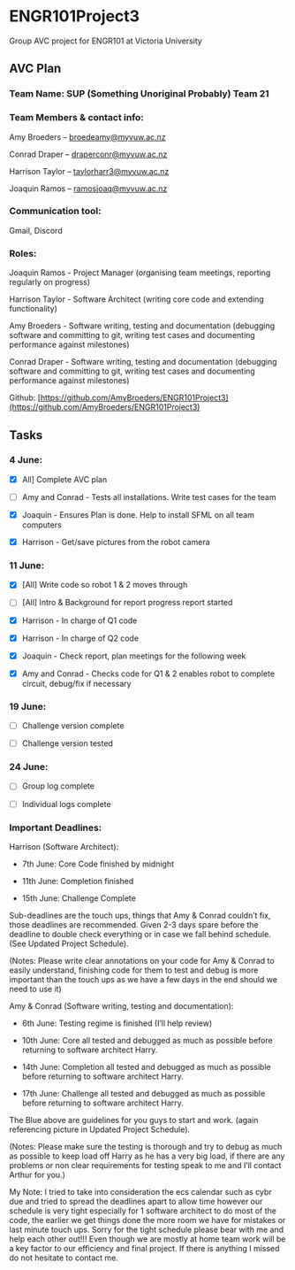 # ENGR101Project3
Group AVC project for ENGR101 at Victoria University

## AVC Plan 
### Team Name: SUP (Something Unoriginal Probably) Team 21


### Team Members & contact info: 

Amy Broeders – broedeamy@myvuw.ac.nz 

Conrad Draper – draperconr@myvuw.ac.nz

Harrison Taylor – taylorharr3@myvuw.ac.nz 

Joaquin Ramos – ramosjoaq@myvuw.ac.nz 


### Communication tool: 

Gmail, Discord 


### Roles: 

Joaquin Ramos - Project Manager (organising team meetings, reporting regularly on progress)

Harrison Taylor - Software Architect (writing core code and extending functionality) 

Amy Broeders - Software writing, testing and documentation (debugging software and committing to git, writing test cases and documenting performance against milestones) 

Conrad Draper - Software writing, testing and documentation (debugging software and committing to git, writing test cases and documenting performance against milestones) 


Github: [https://github.com/AmyBroeders/ENGR101Project3](https://github.com/AmyBroeders/ENGR101Project3)


## Tasks 
### 4 June:

- [x] All] Complete AVC plan

- [ ] Amy and Conrad - Tests all installations. Write test cases for the team 

- [x] Joaquin - Ensures Plan is done. Help to install SFML on all team computers 

- [x] Harrison - Get/save pictures from the robot camera


### 11 June:

- [x] [All] Write code so robot 1 & 2 moves through 

- [ ] [All] Intro & Background for report progress report started

- [x] Harrison - In charge of Q1 code

- [x] Harrison - In charge of Q2 code

- [x] Joaquin - Check report, plan meetings for the following week

- [x] Amy and Conrad - Checks code for Q1 & 2 enables robot to complete circuit, debug/fix if necessary


### 19 June:

- [ ] Challenge version complete

- [ ] Challenge version tested

### 24 June: 

- [ ] Group log complete

- [ ] Individual logs complete


### Important Deadlines:

Harrison (Software Architect):

- 7th June: Core Code finished by midnight 

- 11th June: Completion finished 

- 15th June: Challenge Complete 

Sub-deadlines are the touch ups, things that Amy & Conrad couldn’t fix, those deadlines are recommended. Given 2-3 days spare before the deadline to double check everything or in case we fall behind schedule. (See Updated Project Schedule).


(Notes: Please write clear annotations on your code for Amy & Conrad to easily understand, finishing code for them to test and debug is more important than the touch ups as we have a few days in the end should we need to use it) 


Amy & Conrad (Software writing, testing and documentation):

- 6th June: Testing regime is finished (I’ll help review) 

- 10th June: Core all tested and debugged as much as possible before returning to software architect Harry. 

- 14th June: Completion all tested and debugged as much as possible before returning to software architect Harry. 

- 17th June: Challenge all tested and debugged as much as possible before returning to software architect Harry. 

The Blue above are guidelines for you guys to start and work. (again referencing picture in Updated Project Schedule).


(Notes: Please make sure the testing is thorough and try to debug as much as possible to keep load off Harry as he has a very big load, if there are any problems or non clear requirements for testing speak to me and I’ll contact Arthur for you.) 


My Note: I tried to take into consideration the ecs calendar such as cybr due and tried to spread the deadlines apart to allow time however our schedule is very tight especially for 1 software architect to do most of the code, the earlier we get things done the more room we have for mistakes or last minute touch ups. Sorry for the tight schedule please bear with me and help each other out!!! Even though we are mostly at home team work will be a key factor to our efficiency and final project. If there is anything I missed do not hesitate to contact me. 
